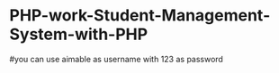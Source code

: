 # PHP-work-Student-Management-System-with-PHP
#you can use aimable as username with 123 as password
